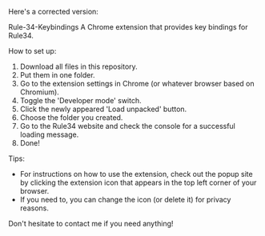 Here's a corrected version:

Rule-34-Keybindings
A Chrome extension that provides key bindings for Rule34.

How to set up:
1) Download all files in this repository.
2) Put them in one folder.
3) Go to the extension settings in Chrome (or whatever browser based on Chromium).
4) Toggle the 'Developer mode' switch.
5) Click the newly appeared 'Load unpacked' button.
6) Choose the folder you created.
7) Go to the Rule34 website and check the console for a successful loading message.
8) Done!

Tips:
- For instructions on how to use the extension, check out the popup site by clicking the extension icon that appears in the top left corner of your browser.
- If you need to, you can change the icon (or delete it) for privacy reasons.

Don't hesitate to contact me if you need anything!
